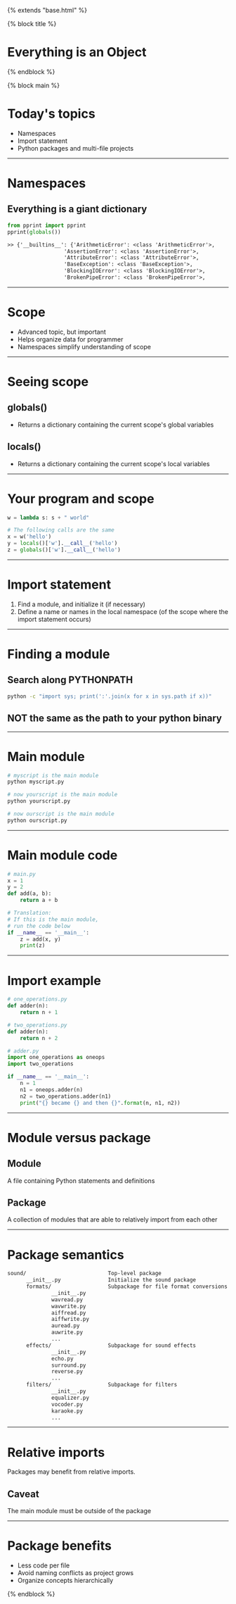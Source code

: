 {% extends "base.html" %}

{% block title %}
# Everything is an Object
{% endblock %}

{% block main %}

# Today's topics

* Namespaces
* Import statement
* Python packages and multi-file projects

---

# Namespaces

## Everything is a giant dictionary

```python
from pprint import pprint
pprint(globals())
```

```txt
>> {'__builtins__': {'ArithmeticError': <class 'ArithmeticError'>,
                  'AssertionError': <class 'AssertionError'>,
                  'AttributeError': <class 'AttributeError'>,
                  'BaseException': <class 'BaseException'>,
                  'BlockingIOError': <class 'BlockingIOError'>,
                  'BrokenPipeError': <class 'BrokenPipeError'>,
```

---

# Scope

* Advanced topic, but important
* Helps organize data for programmer
* Namespaces simplify understanding of scope

---

# Seeing scope

## globals()

* Returns a dictionary containing the current scope's global variables

## locals()

* Returns a dictionary containing the current scope's local variables

---

# Your program and scope

```python
w = lambda s: s + " world"

# The following calls are the same
x = w('hello')
y = locals()['w'].__call__('hello')
z = globals()['w'].__call__('hello')
```

---

# Import statement

1. Find a module, and initialize it (if necessary)
1. Define a name or names in the local namespace (of the scope where the import statement occurs)

---

# Finding a module

## Search along PYTHONPATH

```sh
python -c "import sys; print(':'.join(x for x in sys.path if x))"
```

## NOT the same as the path to your python binary

---

# Main module

```sh
# myscript is the main module
python myscript.py

# now yourscript is the main module
python yourscript.py

# now ourscript is the main module
python ourscript.py
```

---

# Main module code

```python
# main.py
x = 1
y = 2
def add(a, b):
    return a + b

# Translation:
# If this is the main module,
# run the code below
if __name__ == '__main__':
    z = add(x, y)
    print(z)
```

---

# Import example

```python
# one_operations.py
def adder(n):
    return n + 1

# two_operations.py
def adder(n):
    return n + 2

# adder.py
import one_operations as oneops
import two_operations

if __name__ == '__main__':
    n = 1
    n1 = oneops.adder(n)
    n2 = two_operations.adder(n1)
    print("{} became {} and then {}".format(n, n1, n2))
```

---

# Module versus package

## Module

A file containing Python statements and definitions

## Package

A collection of modules that are able to relatively import from each other

---

# Package semantics

```txt
sound/                          Top-level package
      __init__.py               Initialize the sound package
      formats/                  Subpackage for file format conversions
              __init__.py
              wavread.py
              wavwrite.py
              aiffread.py
              aiffwrite.py
              auread.py
              auwrite.py
              ...
      effects/                  Subpackage for sound effects
              __init__.py
              echo.py
              surround.py
              reverse.py
              ...
      filters/                  Subpackage for filters
              __init__.py
              equalizer.py
              vocoder.py
              karaoke.py
              ...
```

---

# Relative imports

Packages may benefit from relative imports.

## Caveat

The main module must be outside of the package

---

# Package benefits

* Less code per file
* Avoid naming conflicts as project grows
* Organize concepts hierarchically

{% endblock %}

